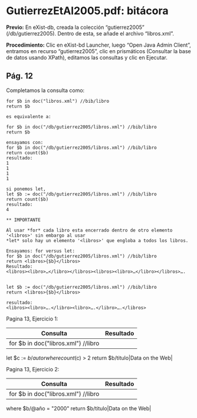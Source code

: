 # GutierrezEtAl2005.pdf: bitácora

**Previo:** En eXist-db, creada la colección “gutierrez2005” (/db/gutierrez2005). Dentro de esta, se añade el archivo “libros.xml”.

**Procedimiento:** Clic en eXist-bd Launcher, luego “Open Java Admin Client”, entramos en recurso “gutierrez2005”, clic en prismáticos (Consultar la base de datos usando XPath), editamos las consultas y clic en Ejecutar.

## Pág. 12

Completamos la consulta como:

```xquery
for $b in doc("libros.xml") //bib/libro
return $b

es equivalente a:

for $b in doc("/db/gutierrez2005/libros.xml") //bib/libro
return $b

ensayamos con:
for $b in doc("/db/gutierrez2005/libros.xml") //bib/libro
return count($b)
resultado:
1
1
1
1

si ponemos let,
let $b := doc("/db/gutierrez2005/libros.xml") //bib/libro
return count($b)
resultado:
4

** IMPORTANTE

Al usar *for* cada libro esta encerrado dentro de otro elemento '<libros>' sin embargo al usar 
*let* solo hay un elemento '<libros>' que engloba a todos los libros.

Ensayamos: for versus let:
for $b in doc("/db/gutierrez2005/libros.xml") //bib/libro
return <libros>{$b}</libros>
Resultado:
<libros><libro>…</libro></libros><libros><libro>…</libro></libros>….


let $b := doc("/db/gutierrez2005/libros.xml") //bib/libro
return <libros>{$b}</libros>

resultado:
<libros><libro>….</libro><libro>….</libro>….</libros>

```

Pagina 13, Ejercicio 1:

|Consulta|Resultado|
|--------|---------|
|for $b in doc("libros.xml") //libro
let $c := $b/autor
where count($c) > 2
return $b/titulo|<titulo>Data on the Web</titulo>|


Pagina 13, Ejercicio 2:

|Consulta|Resultado|
|--------|---------|
|for $b in doc("libros.xml") //libro
where $b/@año = "2000"
return $b/titulo|<titulo>Data on the Web</titulo>|

 
